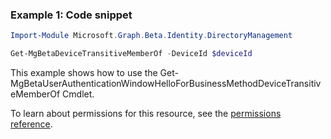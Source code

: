 ### Example 1: Code snippet

```powershell
Import-Module Microsoft.Graph.Beta.Identity.DirectoryManagement

Get-MgBetaDeviceTransitiveMemberOf -DeviceId $deviceId
```
This example shows how to use the Get-MgBetaUserAuthenticationWindowHelloForBusinessMethodDeviceTransitiveMemberOf Cmdlet.

To learn about permissions for this resource, see the [permissions reference](/graph/permissions-reference).

